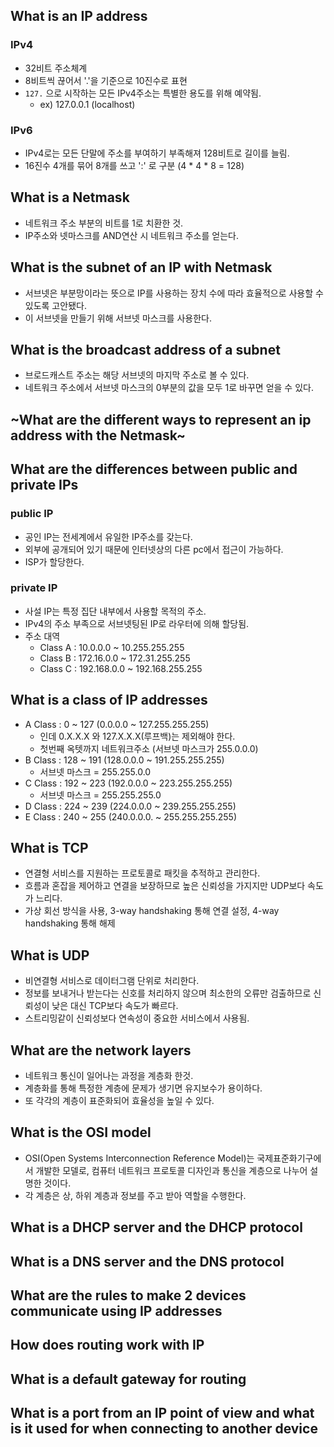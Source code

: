 ## What is an IP address
### IPv4
- 32비트 주소체계
- 8비트씩 끊어서 '.'을 기준으로 10진수로 표현
- `127.` 으로 시작하는 모든 IPv4주소는 특별한 용도를 위해 예약됨.
  - ex) 127.0.0.1 (localhost)
### IPv6
- IPv4로는 모든 단말에 주소를 부여하기 부족해져 128비트로 길이를 늘림.
- 16진수 4개를 묶어 8개를 쓰고 ':' 로 구분 (4 * 4 * 8 = 128)


## What is a Netmask
- 네트워크 주소 부분의 비트를 1로 치환한 것.
- IP주소와 넷마스크를 AND연산 시 네트워크 주소를 얻는다.

## What is the subnet of an IP with Netmask
- 서브넷은 부분망이라는 뜻으로 IP를 사용하는 장치 수에 따라 효율적으로 사용할 수 있도록 고안됐다.
- 이 서브넷을 만들기 위해 서브넷 마스크를 사용한다.

## What is the broadcast address of a subnet
- 브로드캐스트 주소는 해당 서브넷의 마지막 주소로 볼 수 있다.
- 네트워크 주소에서 서브넷 마스크의 0부분의 값을 모두 1로 바꾸면 얻을 수 있다.

## ~What are the different ways to represent an ip address with the Netmask~

## What are the differences between public and private IPs

### public IP
- 공인 IP는 전세계에서 유일한 IP주소를 갖는다.
- 외부에 공개되어 있기 때문에 인터넷상의 다른 pc에서 접근이 가능하다.
- ISP가 할당한다.

### private IP
- 사설 IP는 특정 집단 내부에서 사용할 목적의 주소.
- IPv4의 주소 부족으로 서브넷팅된 IP로 라우터에 의해 할당됨.
- 주소 대역
  - Class A : 10.0.0.0 ~ 10.255.255.255
  - Class B : 172.16.0.0 ~ 172.31.255.255
  - Class C : 192.168.0.0 ~ 192.168.255.255

## What is a class of IP addresses
- A Class : 0 ~ 127 (0.0.0.0 ~ 127.255.255.255)
  - 인데 0.X.X.X 와 127.X.X.X(루프백)는 제외해야 한다.
  - 첫번째 옥텟까지 네트워크주소 (서브넷 마스크가 255.0.0.0)
- B Class : 128 ~ 191 (128.0.0.0 ~ 191.255.255.255)
  - 서브넷 마스크 = 255.255.0.0
- C Class : 192 ~ 223 (192.0.0.0 ~ 223.255.255.255)
  - 서브넷 마스크 = 255.255.255.0
- D Class : 224 ~ 239 (224.0.0.0 ~ 239.255.255.255)
- E Class : 240 ~ 255 (240.0.0.0. ~ 255.255.255.255)

## What is TCP
- 연결형 서비스를 지원하는 프로토콜로 패킷을 추적하고 관리한다.
- 흐름과 혼잡을 제어하고 연결을 보장하므로 높은 신뢰성을 가지지만 UDP보다 속도가 느리다.
- 가상 회선 방식을 사용, 3-way handshaking 통해 연결 설정, 4-way handshaking 통해 해제

## What is UDP
- 비연결형 서비스로 데이터그램 단위로 처리한다.
- 정보를 보내거나 받는다는 신호를 처리하지 않으며 최소한의 오류만 검출하므로 신뢰성이 낮은 대신 TCP보다 속도가 빠르다.
- 스트리밍같이 신뢰성보다 연속성이 중요한 서비스에서 사용됨.

## What are the network layers
- 네트워크 통신이 일어나는 과정을 계층화 한것.
- 계층화를 통해 특정한 계층에 문제가 생기면 유지보수가 용이하다.
- 또 각각의 계층이 표준화되어 효율성을 높일 수 있다.

## What is the OSI model
- OSI(Open Systems Interconnection Reference Model)는 국제표준화기구에서 개발한 모델로, 컴퓨터 네트워크 프로토콜 디자인과 통신을 계층으로 나누어 설명한 것이다.
- 각 계층은 상, 하위 계층과 정보를 주고 받아 역할을 수행한다.

## What is a DHCP server and the DHCP protocol
## What is a DNS server and the DNS protocol
## What are the rules to make 2 devices communicate using IP addresses
## How does routing work with IP
## What is a default gateway for routing
## What is a port from an IP point of view and what is it used for when connecting to another device
